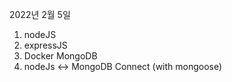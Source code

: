 2022년 2월 5일

1. nodeJS
2. expressJS
3. Docker MongoDB
4. nodeJs <-> MongoDB Connect (with mongoose)
